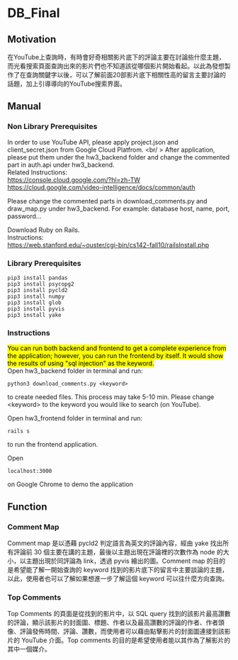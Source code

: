 # DB_Final
## Motivation
在YouTube上查詢時，有時會好奇相關影片底下的評論主要在討論些什麼主題，而光看搜索頁面查詢出來的影片們也不知道該從哪個影片開始看起。以此為發想製作了在查詢關鍵字以後，可以了解前面20部影片底下相關性高的留言主要討論的話題，加上引導導向的YouTube搜索界面。

## Manual
### Non Library Prerequisites
In order to use YouTube API, please apply project.json and client_secret.json from Google Cloud Platfrom. <br/ > 
After application, please put them under the hw3_backend folder and change the commented part in auth.api under hw3_backend.<br />
Related Instructions: <br />
https://console.cloud.google.com/?hl=zh-TW<br />
https://cloud.google.com/video-intelligence/docs/common/auth 

Please change the commented parts in download_comments.py and draw_map.py under hw3_backend. For example: database host, name, port, password...

Download Ruby on Rails.<br />
Instructions:<br />
https://web.stanford.edu/~ouster/cgi-bin/cs142-fall10/railsInstall.php

### Library Prerequisites
```
pip3 install pandas
pip3 install psycopg2
pip3 install pycld2
pip3 install numpy
pip3 install glob
pip3 install pyvis
pip3 install yake
```

### Instructions
<mark>You can run both backend and frontend to get a complete experience from the application; however, you can run the frontend by itself. It would show the results of using "sql injection" as the keyword. </mark>
<br />
Open hw3_backend folder in terminal and run:
```
python3 download_comments.py <keyword>
```
to create needed files. This process may take 5-10 min.
Please change \<keyword> to the keyword you would like to search (on YouTube).

Open hw3_frontend folder in terminal and run:
```
rails s
```
to run the frontend application.

Open
```
localhost:3000
```
on Google Chrome to demo the application

## Function
### Comment Map
Comment map 是以憑藉 pycld2 判定語言為英文的評論內容，經由 yake 找出所有評論前 30 個主要在講的主題，最後以主題出現在評論裡的次數作為 node 的大小，以主題出現於同評論為 link，透過 pyvis 繪出的圖。Comment map 的目的是希望能了解一開始查詢的 keyword 找到的影片底下的留言中主要談論的主題，以此，使用者也可以了解如果想進一步了解這個 keyword 可以往什麼方向查詢。
### Top Comments
Top Comments 的頁面是從找到的影片中，以 SQL query 找到的該影片最高讚數的評論，顯示該影片的封面圖、標題、作者以及最高讚數的評論的作者、作者頭像、評論發佈時間、評論、讚數，而使用者可以藉由點擊影片的封面圖連接到該影片的 YouTube 介面。Top comments 的目的是希望使用者能以其作為了解影片的其中一個媒介。